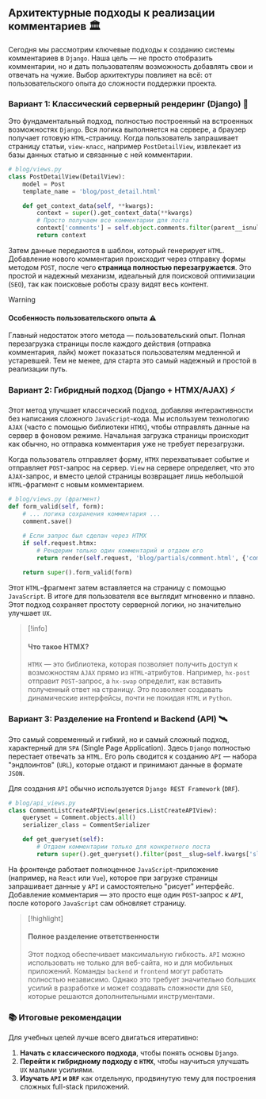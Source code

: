 ## Архитектурные подходы к реализации комментариев 🏛️

Сегодня мы рассмотрим ключевые подходы к созданию системы комментариев в `Django`. Наша цель — не просто отобразить комментарии, но и дать пользователям возможность добавлять свои и отвечать на чужие. Выбор архитектуры повлияет на всё: от пользовательского опыта до сложности поддержки проекта.

### Вариант 1: Классический серверный рендеринг (Django) 🚂

Это фундаментальный подход, полностью построенный на встроенных возможностях `Django`. Вся логика выполняется на сервере, а браузер получает готовую `HTML`-страницу. Когда пользователь запрашивает страницу статьи, `view-класс`, например `PostDetailView`, извлекает из базы данных статью и связанные с ней комментарии.

```python
# blog/views.py
class PostDetailView(DetailView):
    model = Post
    template_name = 'blog/post_detail.html'

    def get_context_data(self, **kwargs):
        context = super().get_context_data(**kwargs)
        # Просто получаем все комментарии для поста
        context['comments'] = self.object.comments.filter(parent__isnull=True)
        return context
```

Затем данные передаются в шаблон, который генерирует `HTML`. Добавление нового комментария происходит через отправку формы методом `POST`, после чего **страница полностью перезагружается**. Это простой и надежный механизм, идеальный для поисковой оптимизации (`SEO`), так как поисковые роботы сразу видят весь контент.

>[!warning]
>#### Особенность пользовательского опыта ⚠️
>Главный недостаток этого метода — пользовательский опыт. Полная перезагрузка страницы после каждого действия (отправка комментария, лайк) может показаться пользователям медленной и устаревшей. Тем не менее, для старта это самый надежный и простой в реализации путь.

### Вариант 2: Гибридный подход (Django + HTMX/AJAX) ⚡️

Этот метод улучшает классический подход, добавляя интерактивности без написания сложного `JavaScript`-кода. Мы используем технологию `AJAX` (часто с помощью библиотеки `HTMX`), чтобы отправлять данные на сервер в фоновом режиме. Начальная загрузка страницы происходит как обычно, но отправка комментария уже не требует перезагрузки.

Когда пользователь отправляет форму, `HTMX` перехватывает событие и отправляет `POST`-запрос на сервер. `View` на сервере определяет, что это `AJAX`-запрос, и вместо целой страницы возвращает лишь небольшой `HTML`-фрагмент с новым комментарием.

```python
# blog/views.py (фрагмент)
def form_valid(self, form):
    # ... логика сохранения комментария ...
    comment.save()

    # Если запрос был сделан через HTMX
    if self.request.htmx:
        # Рендерим только один комментарий и отдаем его
        return render(self.request, 'blog/partials/comment.html', {'comment': comment})
    
    return super().form_valid(form)
```

Этот `HTML`-фрагмент затем вставляется на страницу с помощью `JavaScript`. В итоге для пользователя все выглядит мгновенно и плавно. Этот подход сохраняет простоту серверной логики, но значительно улучшает `UX`.

>[!info]
>#### Что такое HTMX?
>`HTMX` — это библиотека, которая позволяет получить доступ к возможностям `AJAX` прямо из `HTML`-атрибутов. Например, `hx-post` отправит `POST`-запрос, а `hx-swap` определит, как вставить полученный ответ на страницу. Это позволяет создавать динамические интерфейсы, почти не покидая `HTML` и `Python`.

### Вариант 3: Разделение на Frontend и Backend (API) 🛰️

Это самый современный и гибкий, но и самый сложный подход, характерный для `SPA` (Single Page Application). Здесь `Django` полностью перестает отвечать за `HTML`. Его роль сводится к созданию `API` — набора "эндпоинтов" (`URL`), которые отдают и принимают данные в формате `JSON`.

Для создания `API` обычно используется `Django REST Framework` (`DRF`).

```python
# blog/api_views.py
class CommentListCreateAPIView(generics.ListCreateAPIView):
    queryset = Comment.objects.all()
    serializer_class = CommentSerializer

    def get_queryset(self):
        # Отдаем комментарии только для конкретного поста
        return super().get_queryset().filter(post__slug=self.kwargs['slug'])
```

На фронтенде работает полноценное `JavaScript`-приложение (например, на `React` или `Vue`), которое при загрузке страницы запрашивает данные у `API` и самостоятельно "рисует" интерфейс. Добавление комментария — это просто еще один `POST`-запрос к `API`, после которого `JavaScript` сам обновляет страницу.

>[!highlight]
>#### Полное разделение ответственности
>Этот подход обеспечивает максимальную гибкость. `API` можно использовать не только для веб-сайта, но и для мобильных приложений. Команды `backend` и `frontend` могут работать полностью независимо. Однако это требует значительно больших усилий в разработке и может создавать сложности для `SEO`, которые решаются дополнительными инструментами.

### 📚 Итоговые рекомендации

Для учебных целей лучше всего двигаться итеративно:
1.  **Начать с классического подхода**, чтобы понять основы `Django`.
2.  **Перейти к гибридному подходу с `HTMX`**, чтобы научиться улучшать `UX` малыми усилиями.
3.  **Изучать `API` и `DRF`** как отдельную, продвинутую тему для построения сложных full-stack приложений.
